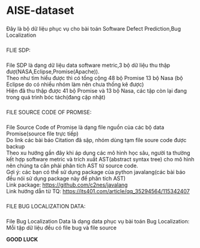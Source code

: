 # AISE-dataset
###
Đây là bộ dữ liệu phục vụ cho bài toán Software Defect Prediction,Bug Localization
###
FLIE SDP:  
###
File SDP là dạng dữ liệu data software metric,3 bộ dữ liệu thu thập đượ(NASA,Eclipse,Promise(Apache)).  
Theo như tìm hiểu được thì có tổng cộng 48 bộ Promise 13 bộ Nasa (bộ Eclipse do có nhiều nhóm làm nên chưa thống kê được)  
Hiện đã thu thập được 41 bộ Promise và 13 bộ Nasa, các tập còn lại đang trong quá trình bóc tách(đang cập nhật)  
###
FILE SOURCE CODE OF PROMISE:  
###
File Source Code of Promise là dạng file nguồn của các bộ data Promise(source file trực tiếp)  
Do link các bài báo Citation đã sập, nhóm dùng tạm file soure code được backup  
Theo xu hướng gần đây khi áp dụng các mô hình học sâu, người ta thường kết hợp software metric và trích xuất AST(abstract syntax tree) cho mô hình nên chúng ta cần phải phân tích AST từ source code.  
Gợi ý: các bạn có thể sử dụng package của python javalang(các bài báo đều nói sử dụng package này để phân tích AST)  
Link package: https://github.com/c2nes/javalang  
Link hướng dẫn từ TQ: https://its401.com/article/qq_35294564/115342407  
###
FILE BUG LOCALIZATION DATA:  
###
File Bug Localization Data là dạng data phục vụ bài toán Bug Localization:  
Mỗi tập dữ liệu đều có file bug và file source  



**GOOD LUCK**
